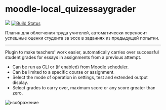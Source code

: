 # moodle-local_quizessaygrader

[![](https://img.shields.io/github/v/release/Snickser/moodle-local_quizessaygrader.svg)](https://github.com/Snickser/moodle-local_quizessaygrader/releases)
[![Build Status](https://github.com/Snickser/moodle-local_quizessaygrader/actions/workflows/moodle-ci.yml/badge.svg)](https://github.com/Snickser/moodle-local_quizessaygrader/actions/workflows/moodle-ci.yml)

Плагин для облегчения труда учителей, автоматически переносит успешные оценки студента за эссе в заданиях из предыдущей попытки.

-----

Plugin to make teachers' work easier, automatically carries over successful student grades for essays in assignments from a previous attempt.

- Can be run as CLI or (if enabled) from Moodle scheduler.
- Can be limited to a specific course or assignment.
- Select the mode of operation in settings, test and extended output display.
- Select grades to carry over, maximum score or any score greater than zero.

![изображение](https://github.com/user-attachments/assets/fb87d08c-0ba1-45ea-a8d8-2d9de1510fb6)

